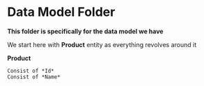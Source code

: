 # Data Model Folder #

**This folder is specifically for the data model we have**

We start here with **Product** entity as everything revolves around it

**Product**
```
Consist of *Id*
Consist of *Name*
```